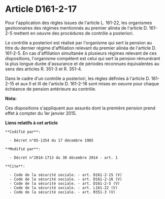 # Article D161-2-17

Pour l'application des règles issues de l'article L. 161-22, les organismes gestionnaires des régimes mentionnés au premier
alinéa de l'article D. 161-2-5 mettent en oeuvre des procédures de contrôle a posteriori. 

Le contrôle a posteriori est réalisé par l'organisme qui sert la pension au titre du dernier régime d'affiliation relevant du
premier alinéa de l'article D. 161-2-5. En cas d'affiliation simultanée à plusieurs régimes relevant de ces dispositions,
l'organisme compétent est celui qui sert la pension rémunérant la plus longue durée d'assurance et de périodes reconnues
équivalentes au sens des articles R. 351-3 et R. 351-4. 

Dans le cadre d'un contrôle a posteriori, les règles définies à l'article D. 161-2-15 et aux II et III de l'article D.
161-2-16 sont mises en oeuvre pour chaque échéance de pension antérieure au contrôle.

**Nota:**

Ces dispositions s'appliquent aux assurés dont la première pension prend effet à compter du 1er janvier 2015.

**Liens relatifs à cet article**

	**Codifié par**:

	  - Décret n°85-1354 du 17 décembre 1985

	**Modifié par**:

	  - Décret n°2014-1713 du 30 décembre 2014 - art. 1

	**Cite**:

	  - Code de la sécurité sociale. - art. D161-2-15 (V)
	  - Code de la sécurité sociale. - art. D161-2-16 (V)
	  - Code de la sécurité sociale. - art. D161-2-5 (V)
	  - Code de la sécurité sociale. - art. L161-22 (V)
	  - Code de la sécurité sociale. - art. R351-3 (V)

